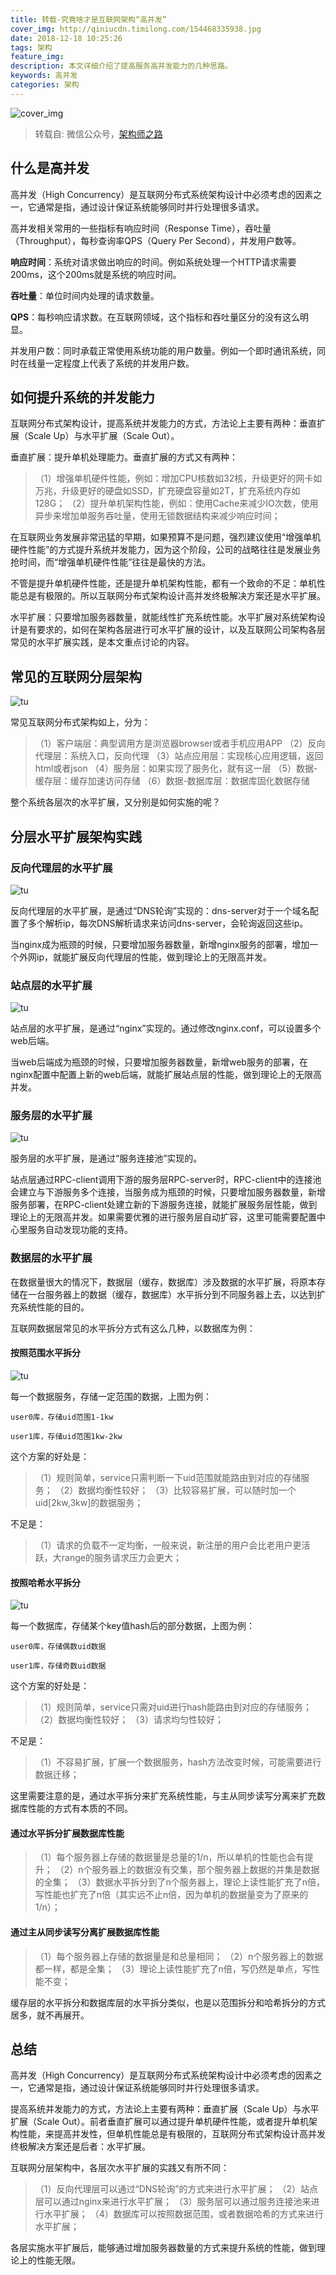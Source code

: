 ```yaml
---
title: 转载-究竟啥才是互联网架构“高并发”
cover_img: http://qiniucdn.timilong.com/154468335938.jpg
date: 2018-12-18 10:25:26
tags: 架构
feature_img:
description: 本文详细介绍了提高服务高并发能力的几种思路。
keywords: 高并发
categories: 架构
---
```


![cover_img](http://qiniucdn.timilong.com/154468335938.jpg)

> 转载自: 微信公众号，[架构师之路](https://mp.weixin.qq.com/s/fo8V6veY2WZ9Yo6SFnB80w)

## 什么是高并发

高并发（High Concurrency）是互联网分布式系统架构设计中必须考虑的因素之一，它通常是指，通过设计保证系统能够同时并行处理很多请求。

高并发相关常用的一些指标有响应时间（Response Time），吞吐量（Throughput），每秒查询率QPS（Query Per Second），并发用户数等。

<b>响应时间</b>：系统对请求做出响应的时间。例如系统处理一个HTTP请求需要200ms，这个200ms就是系统的响应时间。

<b>吞吐量</b>：单位时间内处理的请求数量。

<b>QPS</b>：每秒响应请求数。在互联网领域，这个指标和吞吐量区分的没有这么明显。

并发用户数：同时承载正常使用系统功能的用户数量。例如一个即时通讯系统，同时在线量一定程度上代表了系统的并发用户数。


## 如何提升系统的并发能力

互联网分布式架构设计，提高系统并发能力的方式，方法论上主要有两种：垂直扩展（Scale Up）与水平扩展（Scale Out）。

垂直扩展：提升单机处理能力。垂直扩展的方式又有两种：

>（1）增强单机硬件性能，例如：增加CPU核数如32核，升级更好的网卡如万兆，升级更好的硬盘如SSD，扩充硬盘容量如2T，扩充系统内存如128G；
>（2）提升单机架构性能，例如：使用Cache来减少IO次数，使用异步来增加单服务吞吐量，使用无锁数据结构来减少响应时间；

在互联网业务发展非常迅猛的早期，如果预算不是问题，强烈建议使用“增强单机硬件性能”的方式提升系统并发能力，因为这个阶段，公司的战略往往是发展业务抢时间，而“增强单机硬件性能”往往是最快的方法。

不管是提升单机硬件性能，还是提升单机架构性能，都有一个致命的不足：单机性能总是有极限的。所以互联网分布式架构设计高并发终极解决方案还是水平扩展。

水平扩展：只要增加服务器数量，就能线性扩充系统性能。水平扩展对系统架构设计是有要求的，如何在架构各层进行可水平扩展的设计，以及互联网公司架构各层常见的水平扩展实践，是本文重点讨论的内容。


## 常见的互联网分层架构

![tu](http://qiniucdn.timilong.com/jiujingshenmeshigaobingfa_01.png)

常见互联网分布式架构如上，分为：

>（1）客户端层：典型调用方是浏览器browser或者手机应用APP
>（2）反向代理层：系统入口，反向代理
>（3）站点应用层：实现核心应用逻辑，返回html或者json
>（4）服务层：如果实现了服务化，就有这一层
>（5）数据-缓存层：缓存加速访问存储
>（6）数据-数据库层：数据库固化数据存储

整个系统各层次的水平扩展，又分别是如何实施的呢？


## 分层水平扩展架构实践

### 反向代理层的水平扩展

![tu](http://qiniucdn.timilong.com/jiujingshenmeshigaobingfa_02.png)

反向代理层的水平扩展，是通过“DNS轮询”实现的：dns-server对于一个域名配置了多个解析ip，每次DNS解析请求来访问dns-server，会轮询返回这些ip。

当nginx成为瓶颈的时候，只要增加服务器数量，新增nginx服务的部署，增加一个外网ip，就能扩展反向代理层的性能，做到理论上的无限高并发。


### 站点层的水平扩展

![tu](http://qiniucdn.timilong.com/jiujingshenmeshigaobingfa_03.png)

站点层的水平扩展，是通过“nginx”实现的。通过修改nginx.conf，可以设置多个web后端。

当web后端成为瓶颈的时候，只要增加服务器数量，新增web服务的部署，在nginx配置中配置上新的web后端，就能扩展站点层的性能，做到理论上的无限高并发。


### 服务层的水平扩展

![tu](http://qiniucdn.timilong.com/jiujingshenmeshigaobingfa_04.png)

服务层的水平扩展，是通过“服务连接池”实现的。

站点层通过RPC-client调用下游的服务层RPC-server时，RPC-client中的连接池会建立与下游服务多个连接，当服务成为瓶颈的时候，只要增加服务器数量，新增服务部署，在RPC-client处建立新的下游服务连接，就能扩展服务层性能，做到理论上的无限高并发。如果需要优雅的进行服务层自动扩容，这里可能需要配置中心里服务自动发现功能的支持。


### 数据层的水平扩展

在数据量很大的情况下，数据层（缓存，数据库）涉及数据的水平扩展，将原本存储在一台服务器上的数据（缓存，数据库）水平拆分到不同服务器上去，以达到扩充系统性能的目的。

互联网数据层常见的水平拆分方式有这么几种，以数据库为例：


#### 按照范围水平拆分

![tu](http://qiniucdn.timilong.com/jiujingshenmeshigaobingfa_05.png)

每一个数据服务，存储一定范围的数据，上图为例：
```
user0库，存储uid范围1-1kw

user1库，存储uid范围1kw-2kw
```

这个方案的好处是：

>（1）规则简单，service只需判断一下uid范围就能路由到对应的存储服务；
>（2）数据均衡性较好；
>（3）比较容易扩展，可以随时加一个uid[2kw,3kw]的数据服务；

不足是：

>（1）请求的负载不一定均衡，一般来说，新注册的用户会比老用户更活跃，大range的服务请求压力会更大；

#### 按照哈希水平拆分

![tu](http://qiniucdn.timilong.com/jiujingshenmeshigaobingfa_06.png)

每一个数据库，存储某个key值hash后的部分数据，上图为例：
```
user0库，存储偶数uid数据

user1库，存储奇数uid数据
```

这个方案的好处是：

>（1）规则简单，service只需对uid进行hash能路由到对应的存储服务；
>（2）数据均衡性较好；
>（3）请求均匀性较好；

不足是：

>（1）不容易扩展，扩展一个数据服务，hash方法改变时候，可能需要进行数据迁移；

这里需要注意的是，通过水平拆分来扩充系统性能，与主从同步读写分离来扩充数据库性能的方式有本质的不同。

#### 通过水平拆分扩展数据库性能

>（1）每个服务器上存储的数据量是总量的1/n，所以单机的性能也会有提升；
>（2）n个服务器上的数据没有交集，那个服务器上数据的并集是数据的全集；
>（3）数据水平拆分到了n个服务器上，理论上读性能扩充了n倍，写性能也扩充了n倍（其实远不止n倍，因为单机的数据量变为了原来的1/n）；

#### 通过主从同步读写分离扩展数据库性能

>（1）每个服务器上存储的数据量是和总量相同；
>（2）n个服务器上的数据都一样，都是全集；
>（3）理论上读性能扩充了n倍，写仍然是单点，写性能不变；

缓存层的水平拆分和数据库层的水平拆分类似，也是以范围拆分和哈希拆分的方式居多，就不再展开。


## 总结

高并发（High Concurrency）是互联网分布式系统架构设计中必须考虑的因素之一，它通常是指，通过设计保证系统能够同时并行处理很多请求。

提高系统并发能力的方式，方法论上主要有两种：垂直扩展（Scale Up）与水平扩展（Scale Out）。前者垂直扩展可以通过提升单机硬件性能，或者提升单机架构性能，来提高并发性，但单机性能总是有极限的，互联网分布式架构设计高并发终极解决方案还是后者：水平扩展。

互联网分层架构中，各层次水平扩展的实践又有所不同：

>（1）反向代理层可以通过“DNS轮询”的方式来进行水平扩展；
>（2）站点层可以通过nginx来进行水平扩展；
>（3）服务层可以通过服务连接池来进行水平扩展；
>（4）数据库可以按照数据范围，或者数据哈希的方式来进行水平扩展；

各层实施水平扩展后，能够通过增加服务器数量的方式来提升系统的性能，做到理论上的性能无限。

